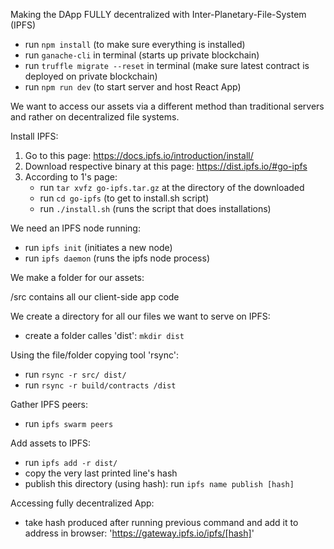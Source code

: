 Making the DApp FULLY decentralized with Inter-Planetary-File-System (IPFS)

- run `npm install` (to make sure everything is installed)
- run `ganache-cli` in terminal (starts up private blockchain)
- run `truffle migrate --reset` in terminal (make sure latest contract is deployed on private blockchain)
- run `npm run dev` (to start server and host React App)

We want to access our assets via a different method than traditional servers and rather on decentralized file systems.

Install IPFS:

1. Go to this page: https://docs.ipfs.io/introduction/install/
2. Download respective binary at this page: https://dist.ipfs.io/#go-ipfs
3. According to 1's page: 
	- run `tar xvfz go-ipfs.tar.gz` at the directory of the downloaded
	- run `cd go-ipfs` (to get to install.sh script)
	- run `./install.sh` (runs the script that does installations)

We need an IPFS node running: 

- run `ipfs init` (initiates a new node)
- run `ipfs daemon` (runs the ipfs node process)

We make a folder for our assets:

/src contains all our client-side app code

We create a directory for all our files we want to serve on IPFS:
* create a folder calles 'dist': `mkdir dist`

Using the file/folder copying tool 'rsync':
* run `rsync -r src/ dist/`
* run `rsync -r build/contracts /dist`

Gather IPFS peers:
* run `ipfs swarm peers`

Add assets to IPFS:
* run `ipfs add -r dist/`
* copy the very last printed line's hash
* publish this directory (using hash): run `ipfs name publish [hash]`

Accessing fully decentralized App:
* take hash produced after running previous command and add it to address in browser: 'https://gateway.ipfs.io/ipfs/[hash]'
